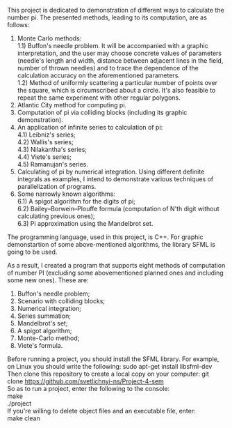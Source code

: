This project is dedicated to demonstration of different ways to calculate the number pi. The presented methods, leading to its computation, are as follows:
1) Monte Carlo methods:  
1.1) Buffon's needle problem. It will be accompanied with a graphic interpretation, and the user may choose concrete values of parameters (needle's length and width, distance between adjacent lines in the field, number of thrown needles) and to trace the dependence of the calculation accuracy on the aforementioned parameters.  
1.2) Method of uniformly scattering a particular number of points over the square, which is circumscribed about a circle. It's also feasible to repeat the same experiment with other regular polygons.  
2) Atlantic City method for computing pi.  
3) Computation of pi via colliding blocks (including its graphic demonstration).  
4) An application of infinite series to calculation of pi:  
4.1) Leibniz's series;  
4.2) Wallis's series;  
4.3) Nilakantha's series;  
4.4) Viete's series;  
4.5) Ramanujan's series.  
5) Calculating of pi by numerical integration. Using different definite integrals as examples, I intend to demonstrate various techniques of parallelization of programs.  
6) Some narrowly known algorithms:  
6.1) A spigot algorithm for the digits of pi;  
6.2) Bailey–Borwein–Plouffe formula (computation of N'th digit without calculating previous ones);  
6.3) Pi approximation using the Mandelbrot set.  

The programming language, used in this project, is C++. For graphic demonstartion of some above-mentioned algorithms, the library SFML is going to be used.

As a result, I created a program that supports eight methods of computation of number PI (excluding some abovementioned planned ones and including some new ones). These are:  
1) Buffon's needle problem;  
2) Scenario with colliding blocks;  
3) Numerical integration;  
4) Series summation;  
5) Mandelbrot's set;  
6) A spigot algorithm;  
7) Monte-Carlo method;  
8) Viete's formula.  
  
Before running a project, you should install the SFML library. For example, on Linux you should write the following:  sudo apt-get install libsfml-dev  
Then clone this repository to create a local copy on your computer: git clone https://github.com/svetlichnyi-ns/Project-4-sem  
So as to run a project, enter the following to the console:  
make  
./project  
If you're willing to delete object files and an executable file, enter:  
make clean